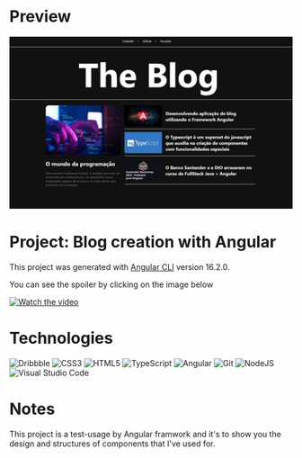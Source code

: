 # Preview

![Preview-AngularBlog](https://github.com/rhuanbodart/angular-blog/blob/main/ideia/AngularBlog.jpg)

# Project: Blog creation with Angular
This project was generated with [Angular CLI](https://github.com/angular/angular-cli) version 16.2.0.

You can see the spoiler by clicking on the image below

[![Watch the video](https://i9.ytimg.com/vi_webp/2-y9gNFpILM/mqdefault.webp?sqp=CIyCzacG&rs=AOn4CLABGWIWesyjDAbqu0djuNlkrdhd3Q)](https://youtu.be/2-y9gNFpILM)

# Technologies

![Dribbble](https://img.shields.io/badge/Dribbble-EA4C89?style=for-the-badge&logo=dribbble&logoColor=white)
![CSS3](https://img.shields.io/badge/css3-%231572B6.svg?style=for-the-badge&logo=css3&logoColor=white) 
![HTML5](https://img.shields.io/badge/html5-%23E34F26.svg?style=for-the-badge&logo=html5&logoColor=white) 
![TypeScript](https://img.shields.io/badge/typescript-%23007ACC.svg?style=for-the-badge&logo=typescript&logoColor=white) 
![Angular](https://img.shields.io/badge/angular-%23DD0031.svg?style=for-the-badge&logo=angular&logoColor=white) 
![Git](https://img.shields.io/badge/git-%23F05033.svg?style=for-the-badge&logo=git&logoColor=white)
![NodeJS](https://img.shields.io/badge/node.js-6DA55F?style=for-the-badge&logo=node.js&logoColor=white)
![Visual Studio Code](https://img.shields.io/badge/Visual%20Studio%20Code-0078d7.svg?style=for-the-badge&logo=visual-studio-code&logoColor=white)

# Notes

This project is a test-usage by Angular framwork and it's to show you the design and structures of components that I've used for.
